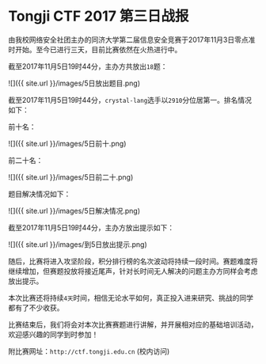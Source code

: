# Tongji CTF 2017 第三日战报

由我校网络安全社团主办的同济大学第二届信息安全竞赛于2017年11月3日零点准时开始。至今已进行三天，目前比赛依然在火热进行中。

截至2017年11月5日19时44分，主办方共放出`18`题：

![]({{ site.url }}/images/5日放出题目.png)

截至2017年11月5日19时44分，`crystal-lang`选手以`2910`分位居第一。排名情况如下：

前十名：

![]({{ site.url }}/images/5日前十.png)

前二十名：

![]({{ site.url }}/images/5日前二十.png)

题目解决情况如下：

![]({{ site.url }}/images/5日解决情况.png)

截至2017年11月5日19时44分，主办方放出提示如下：

![]({{ site.url }}/images/到5日放出提示.png)

随后，比赛将进入攻坚阶段，积分排行榜的名次波动将持续一段时间。赛题难度将继续增加，但赛题投放将接近尾声，针对长时间无人解决的问题主办方同样会考虑放出提示。

本次比赛还将持续`4天`时间，相信无论水平如何，真正投入进来研究、挑战的同学都有了不少收获。

比赛结束后，我们将会对本次比赛赛题进行讲解，并开展相对应的基础培训活动，欢迎感兴趣的同学到时参加！

附比赛网址：`http://ctf.tongji.edu.cn` (校内访问)
